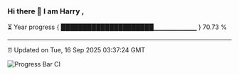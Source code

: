 ### Hi there 👋 I am Harry , 

⏳ Year progress { █████████████████████▁▁▁▁▁▁▁▁▁ } 70.73 %

---

⏰ Updated on Tue, 16 Sep 2025 03:37:24 GMT

![Progress Bar CI](https://github.com/duykhang68/duykhang68/workflows/Progress%20Bar%20CI/badge.svg)
